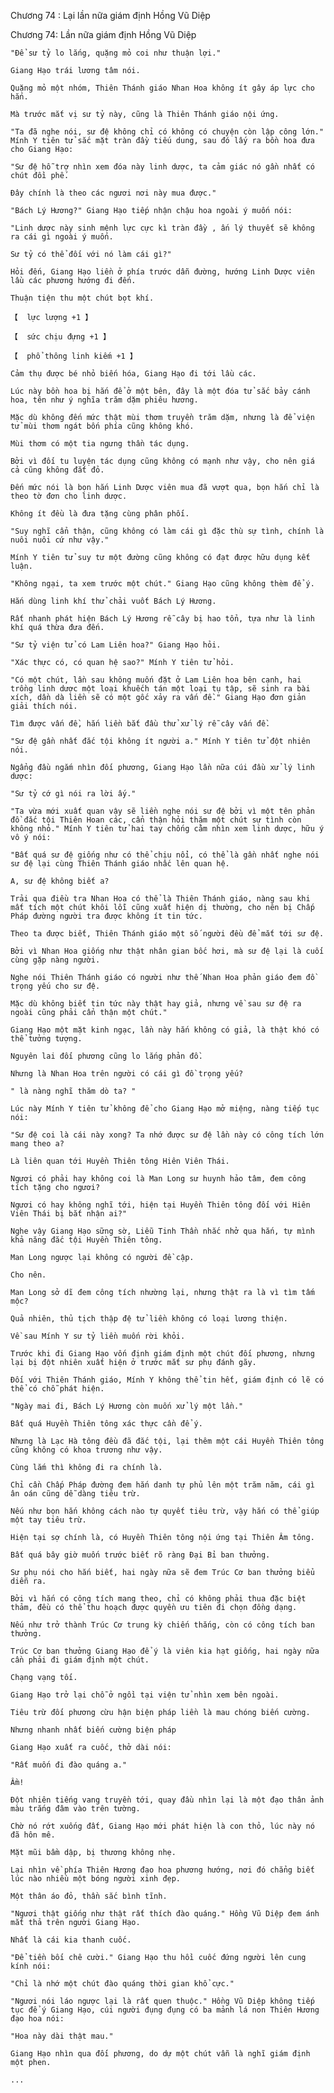




Chương 74 : Lại lần nữa giám định Hồng Vũ Diệp


Chương 74: Lần nữa giám định Hồng Vũ Diệp

	"Để sư tỷ lo lắng, quặng mỏ coi như thuận lợi."

	Giang Hạo trái lương tâm nói.

	Quặng mỏ một nhóm, Thiên Thánh giáo Nhan Hoa không ít gây áp lực cho hắn.

	Mà trước mắt vị sư tỷ này, cũng là Thiên Thánh giáo nội ứng.

	"Ta đã nghe nói, sư đệ không chỉ có không có chuyện còn lập công lớn." Mính Y tiên tử sắc mặt tràn đầy tiếu dung, sau đó lấy ra bồn hoa đưa cho Giang Hạo:

	"Sư đệ hỗ trợ nhìn xem đóa này linh dược, ta cảm giác nó gần nhất có chút đồi phế.

	Đây chính là theo các ngươi nơi này mua được."

	"Bách Lý Hương?" Giang Hạo tiếp nhận chậu hoa ngoài ý muốn nói:

	"Linh dược này sinh mệnh lực cực kì tràn đầy , ấn lý thuyết sẽ không ra cái gì ngoài ý muốn.

	Sư tỷ có thể đối với nó làm cái gì?"

	Hỏi đến, Giang Hạo liền ở phía trước dẫn đường, hướng Linh Dược viên lầu các phương hướng đi đến.

	Thuận tiện thu một chút bọt khí.

	【  lực lượng +1 】

	【  sức chịu đựng +1 】

	【  phổ thông linh kiếm +1 】

	Cảm thụ được bé nhỏ biến hóa, Giang Hạo đi tới lầu các.

	Lúc này bồn hoa bị hắn để ở một bên, đây là một đóa tử sắc bảy cánh hoa, tên như ý nghĩa trăm dặm phiêu hương.

	Mặc dù không đến mức thật mùi thơm truyền trăm dặm, nhưng là để viện tử mùi thơm ngát bốn phía cũng không khó.

	Mùi thơm có một tia ngưng thần tác dụng.

	Bởi vì đối tu luyện tác dụng cũng không có mạnh như vậy, cho nên giá cả cũng không đắt đỏ.

	Đến mức nói là bọn hắn Linh Dược viên mua đã vượt qua, bọn hắn chỉ là theo tờ đơn cho linh dược.

	Không ít đều là đưa tặng cùng phân phối.

	"Suy nghĩ cẩn thận, cũng không có làm cái gì đặc thù sự tình, chính là nuôi nuôi cứ như vậy."

	Mính Y tiên tử suy tư một đường cũng không có đạt được hữu dụng kết luận.

	"Không ngại, ta xem trước một chút." Giang Hạo cũng không thèm để ý.

	Hắn dùng linh khí thử chải vuốt Bách Lý Hương.

	Rất nhanh phát hiện Bách Lý Hương rễ cây bị hao tổn, tựa như là linh khí quá thừa đưa đến.

	"Sư tỷ viện tử có Lam Liên hoa?" Giang Hạo hỏi.

	"Xác thực có, có quan hệ sao?" Mính Y tiên tử hỏi.

	"Có một chút, lần sau không muốn đặt ở Lam Liên hoa bên cạnh, hai trồng linh dược một loại khuếch tán một loại tụ tập, sẽ sinh ra bài xích, dần dà liền sẽ có một gốc xảy ra vấn đề." Giang Hạo đơn giản giải thích nói.

	Tìm được vấn đề, hắn liền bắt đầu thử xử lý rễ cây vấn đề.

	"Sư đệ gần nhất đắc tội không ít người a." Mính Y tiên tử đột nhiên nói.

	Ngẩng đầu ngắm nhìn đối phương, Giang Hạo lần nữa cúi đầu xử lý linh dược:

	"Sư tỷ cớ gì nói ra lời ấy."

	"Ta vừa mới xuất quan vậy sẽ liền nghe nói sư đệ bởi vì một tên phản đồ đắc tội Thiên Hoan các, cẩn thận hỏi thăm một chút sự tình còn không nhỏ." Mính Y tiên tử hai tay chống cằm nhìn xem linh dược, hữu ý vô ý nói:

	"Bất quá sư đệ giống như có thể chịu nổi, có thể là gần nhất nghe nói sư đệ lại cùng Thiên Thánh giáo nhấc lên quan hệ.

	A, sư đệ không biết a?

	Trải qua điều tra Nhan Hoa có thể là Thiên Thánh giáo, nàng sau khi mất tích một chút khôi lỗi cũng xuất hiện dị thường, cho nên bị Chấp Pháp đường người tra được không ít tin tức.

	Theo ta được biết, Thiên Thánh giáo một số người đều để mắt tới sư đệ.

	Bởi vì Nhan Hoa giống như thật nhân gian bốc hơi, mà sư đệ lại là cuối cùng gặp nàng người.

	Nghe nói Thiên Thánh giáo có người như thế Nhan Hoa phản giáo đem đồ trọng yếu cho sư đệ.

	Mặc dù không biết tin tức này thật hay giả, nhưng về sau sư đệ ra ngoài cũng phải cẩn thận một chút."

	Giang Hạo một mặt kinh ngạc, lần này hắn không có giả, là thật khó có thể tưởng tượng.

	Nguyên lai đối phương cũng lo lắng phản đồ.

	Nhưng là Nhan Hoa trên người có cái gì đồ trọng yếu?

	" là nàng nghĩ thăm dò ta? "

	Lúc này Mính Y tiên tử không để cho Giang Hạo mở miệng, nàng tiếp tục nói:

	"Sư đệ coi là cái này xong? Ta nhớ được sư đệ lần này có công tích lớn mang theo a?

	Là liên quan tới Huyền Thiên tông Hiên Viên Thái.

	Ngươi có phải hay không coi là Man Long sư huynh hảo tâm, đem công tích tặng cho ngươi?

	Ngươi có hay không nghĩ tới, hiện tại Huyền Thiên tông đối với Hiên Viên Thái bị bắt nhận ai?"

	Nghe vậy Giang Hạo sững sờ, Liễu Tinh Thần nhắc nhở qua hắn, tự mình khả năng đắc tội Huyền Thiên tông.

	Man Long ngược lại không có người đề cập.

	Cho nên.

	Man Long sở dĩ đem công tích nhường lại, nhưng thật ra là vì tìm tấm mộc?

	Quả nhiên, thủ tịch thập đệ tử liền không có loại lương thiện.

	Về sau Mính Y sư tỷ liền muốn rời khỏi.

	Trước khi đi Giang Hạo vốn định giám định một chút đối phương, nhưng lại bị đột nhiên xuất hiện ở trước mắt sư phụ đánh gãy.

	Đối với Thiên Thánh giáo, Mính Y không thể tin hết, giám định có lẽ có thể có chỗ phát hiện.

	"Ngày mai đi, Bách Lý Hương còn muốn xử lý một lần."

	Bất quá Huyền Thiên tông xác thực cần để ý.

	Nhưng là Lạc Hà tông đều đã đắc tội, lại thêm một cái Huyền Thiên tông cũng không có khoa trương như vậy.

	Cùng lắm thì không đi ra chính là.

	Chỉ cần Chấp Pháp đường đem hắn danh tự phủ lên một trăm năm, cái gì ân oán cũng dễ dàng tiêu trừ.

	Nếu như bọn hắn không cách nào tự quyết tiêu trừ, vậy hắn có thể giúp một tay tiêu trừ.

	Hiện tại sợ chính là, có Huyền Thiên tông nội ứng tại Thiên Âm tông.

	Bất quá bây giờ muốn trước biết rõ ràng Đại Bỉ ban thưởng.

	Sư phụ nói cho hắn biết, hai ngày nữa sẽ đem Trúc Cơ ban thưởng biểu diễn ra.

	Bởi vì hắn có công tích mang theo, chỉ có không phải thua đặc biệt thảm, đều có thể thu hoạch được quyền ưu tiên đi chọn đồng dạng.

	Nếu như trở thành Trúc Cơ trung kỳ chiến thắng, còn có công tích ban thưởng.

	Trúc Cơ ban thưởng Giang Hạo để ý là viên kia hạt giống, hai ngày nữa cần phải đi giám định một chút.

	Chạng vạng tối.

	Giang Hạo trở lại chỗ ở ngồi tại viện tử nhìn xem bên ngoài.

	Tiêu trừ đối phương cừu hận biện pháp liền là mau chóng biến cường.

	Nhưng nhanh nhất biến cường biện pháp

	Giang Hạo xuất ra cuốc, thở dài nói:

	"Rất muốn đi đào quáng a."

	Ầm!

	Đột nhiên tiếng vang truyền tới, quay đầu nhìn lại là một đạo thân ảnh màu trắng đâm vào trên tường.

	Chờ nó rớt xuống đất, Giang Hạo mới phát hiện là con thỏ, lúc này nó đã hôn mê.

	Mặt mũi bầm dập, bị thương không nhẹ.

	Lại nhìn về phía Thiên Hương đạo hoa phương hướng, nơi đó chẳng biết lúc nào nhiều một bóng người xinh đẹp.

	Một thân áo đỏ, thần sắc bình tĩnh.

	"Ngươi thật giống như thật rất thích đào quáng." Hồng Vũ Diệp đem ánh mắt thả trên người Giang Hạo.

	Nhất là cái kia thanh cuốc.

	"Để tiền bối chê cười." Giang Hạo thu hồi cuốc đứng người lên cung kính nói:

	"Chỉ là nhớ một chút đào quáng thời gian khổ cực."

	"Ngươi nói láo ngược lại là rất quen thuộc." Hồng Vũ Diệp không tiếp tục để ý Giang Hạo, cúi người đụng đụng có ba mảnh lá non Thiên Hương đạo hoa nói:

	"Hoa này dài thật mau."

	Giang Hạo nhìn qua đối phương, do dự một chút vẫn là nghĩ giám định một phen.

	...




